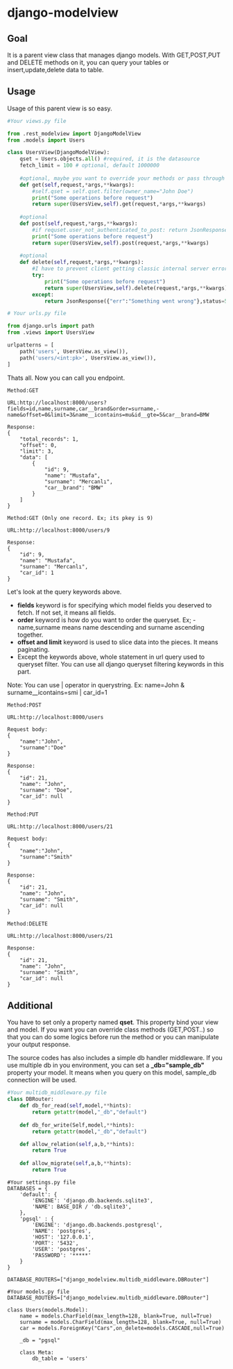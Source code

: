 # django-modelview

## Goal
It is a parent view class that manages django models. With GET,POST,PUT and DELETE methods on it, you can query your tables or insert,update,delete data to table.

## Usage

Usage of this parent view is so easy.

```python
#Your views.py file

from .rest_modelview import DjangoModelView
from .models import Users

class UsersView(DjangoModelView):
    qset = Users.objects.all() #required, it is the datasource
    fetch_limit = 100 # optional, default 1000000
    
    #optional, maybe you want to override your methods or pass through a middleware
    def get(self,request,*args,**kwargs):
        #self.qset = self.qset.filter(owner_name="John Doe")
        print("Some operations before request")
        return super(UsersView,self).get(request,*args,**kwargs)
    
    #optional
    def post(self,request,*args,**kwargs):
        #if requset.user_not_authenticated_to_post: return JsonResponse({"err":"Not authenticated",status=403})
        print("Some operations before request")
        return super(UsersView,self).post(request,*args,**kwargs)
    
    #optional
    def delete(self,request,*args,**kwargs):
        #I have to prevent client getting classic internal server error
        try:
            print("Some operations before request")
            return super(UsersView,self).delete(request,*args,**kwargs)
        except:
            return JsonResponse({"err":"Something went wrong"},status=500)
```

```python
# Your urls.py file

from django.urls import path
from .views import UsersView

urlpatterns = [
    path('users', UsersView.as_view()),
    path('users/<int:pk>', UsersView.as_view()),
]
```

Thats all. Now you can call you endpoint.

```curl
Method:GET

URL:http://localhost:8000/users?fields=id,name,surname,car__brand&order=surname,-name&offset=0&limit=3&name__icontains=mu&id__gte=5&car__brand=BMW

Response:
{
    "total_records": 1,
    "offset": 0,
    "limit": 3,
    "data": [
        {
            "id": 9,
            "name": "Mustafa",
            "surname": "Mercanlı",
            "car__brand": "BMW"
        }
    ]
}
```
```curl
Method:GET (Only one record. Ex; its pkey is 9)

URL:http://localhost:8000/users/9

Response:
{
    "id": 9,
    "name": "Mustafa",
    "surname": "Mercanlı",
    "car_id": 1
}
```
Let's look at the query keywords above. 
* **fields** keyword is for specifying which model fields you deserved to fetch. If not set, it means all fields.
* **order** keyword is how do you want to order the queryset. Ex; -name,surname means name descending and surname ascending together.
* **offset and limit** keyword is used to slice data into the pieces. It means paginating.
* Except the keywords above, whole statement in url query used to queryset filter. You can use all django queryset filtering keywords in this part.

Note: You can use | operator in querystring. Ex: name=John & surname__icontains=smi | car_id=1

```curl
Method:POST

URL:http://localhost:8000/users

Request body:
{
    "name":"John",
    "surname":"Doe"
}

Response:
{
    "id": 21,
    "name": "John",
    "surname": "Doe",
    "car_id": null
}

```

```curl
Method:PUT

URL:http://localhost:8000/users/21

Request body:
{
    "name":"John",
    "surname":"Smith"
}

Response:
{
    "id": 21,
    "name": "John",
    "surname": "Smith",
    "car_id": null
}

```

```curl
Method:DELETE

URL:http://localhost:8000/users/21

Response:
{
    "id": 21,
    "name": "John",
    "surname": "Smith",
    "car_id": null
}

```

## Additional
You have to set only a property named **qset**. This property bind your view and model. If you want you can override class methods (GET,POST..) so that you can do some logics before run the method or you can manipulate your output response.

The source codes has also includes a simple db handler middleware. If you use multiple db in you environment, you can set a **_db="sample_db"** property your model. It means when you query on this model, sample_db connection will be used.


```python
#Your multidb_middleware.py file
class DBRouter:
    def db_for_read(self,model,**hints):
        return getattr(model,"_db","default")
    
    def db_for_write(Self,model,**hints):
        return getattr(model,"_db","default")

    def allow_relation(self,a,b,**hints):
        return True
    
    def allow_migrate(self,a,b,**hints):
        return True
```

```
#Your settings.py file
DATABASES = {
    'default': {
        'ENGINE': 'django.db.backends.sqlite3',
        'NAME': BASE_DIR / 'db.sqlite3',
    },
    'pgsql' : {
        'ENGINE': 'django.db.backends.postgresql',
        'NAME': 'postgres',
        'HOST': '127.0.0.1',
        'PORT': '5432',
        'USER': 'postgres',
        'PASSWORD': '*****'
    }
}

DATABASE_ROUTERS=["django_modelview.multidb_middleware.DBRouter"]
```

```
#Your models.py file
DATABASE_ROUTERS=["django_modelview.multidb_middleware.DBRouter"]

class Users(models.Model):
    name = models.CharField(max_length=128, blank=True, null=True)
    surname = models.CharField(max_length=128, blank=True, null=True)
    car = models.ForeignKey("Cars",on_delete=models.CASCADE,null=True)

    _db = "pgsql"

    class Meta:
        db_table = 'users'
```